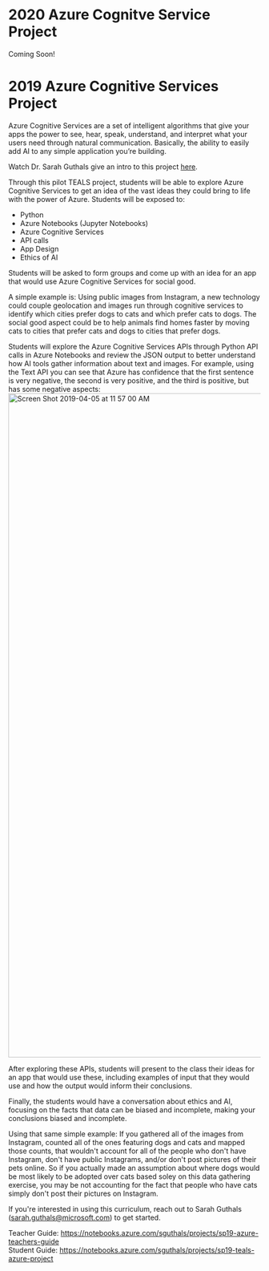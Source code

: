 # 2020 Azure Cognitve Service Project
Coming Soon!

# 2019 Azure Cognitive Services Project
Azure Cognitive Services are a set of intelligent algorithms that give your apps the power to see, hear, speak, understand, and interpret what your users need through natural communication. Basically, the ability to easily add AI to any simple application you’re building. 

Watch Dr. Sarah Guthals give an intro to this project [here](https://www.youtube.com/watch?v=_zGi2k59cXo&feature=youtu.be).

Through this pilot TEALS project, students will be able to explore Azure Cognitive Services to get an idea of the vast ideas they could bring to life with the power of Azure. Students will be exposed to:
-	Python
-	Azure Notebooks (Jupyter Notebooks)
-	Azure Cognitive Services
-	API calls 
-	App Design
-	Ethics of AI

Students will be asked to form groups and come up with an idea for an app that would use Azure Cognitive Services for social good.

A simple example is:
Using public images from Instagram, a new technology could couple geolocation and images run through cognitive services to identify which cities prefer dogs to cats and which prefer cats to dogs. The social good aspect could be to help animals find homes faster by moving cats to cities that prefer cats and dogs to cities that prefer dogs.

Students will explore the Azure Cognitive Services APIs through Python API calls in Azure Notebooks and review the JSON output to better understand how AI tools gather information about text and images. For example, using the Text API you can see that Azure has confidence that the first sentence is very negative, the second is very positive, and the third is positive, but has some negative aspects:
<img width="1326" alt="Screen Shot 2019-04-05 at 11 57 00 AM" src="https://user-images.githubusercontent.com/1314285/55655383-ee8f4600-57a8-11e9-8e69-0ef60685d1d0.png">

After exploring these APIs, students will present to the class their ideas for an app that would use these, including examples of input that they would use and how the output would inform their conclusions. 

Finally, the students would have a conversation about ethics and AI, focusing on the facts that data can be biased and incomplete, making your conclusions biased and incomplete. 

Using that same simple example:
If you gathered all of the images from Instagram, counted all of the ones featuring dogs and cats and mapped those counts, that wouldn't account for all of the people who don't have Instagram, don't have public Instagrams, and/or don't post pictures of their pets online. So if you actually made an assumption about where dogs would be most likely to be adopted over cats based soley on this data gathering exercise, you may be not accounting for the fact that people who have cats simply don't post their pictures on Instagram.

If you're interested in using this curriculum, reach out to Sarah Guthals (sarah.guthals@microsoft.com) to get started.

Teacher Guide: https://notebooks.azure.com/sguthals/projects/sp19-azure-teachers-guide  
Student Guide: https://notebooks.azure.com/sguthals/projects/sp19-teals-azure-project

